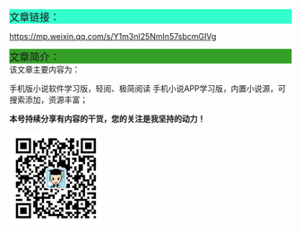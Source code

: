 <div style="background-color:#33ffcc;font-size:18px">文章链接：</div>



<a href="https://mp.weixin.qq.com/s/Y1m3nI25NmIn57sbcmGIVg" target="_blank" >https://mp.weixin.qq.com/s/Y1m3nI25NmIn57sbcmGIVg</a>



<div style="background-color:RGB(52,160,40);font-size:18px">文章简介：</div>
该文章主要内容为：

手机版小说软件学习版，轻阅、极简阅读 手机小说APP学习版，内置小说源，可搜索添加，资源丰富；



**本号持续分享有内容的干货，您的关注是我坚持的动力！**

<img src="./../../../_assets/clip_image002.jpg" style="width:33%;" />